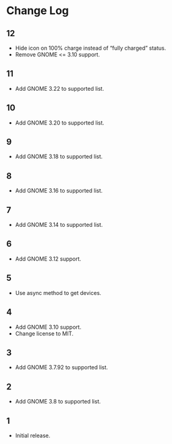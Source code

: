# Change Log

## 12
* Hide icon on 100% charge instead of “fully charged” status.
* Remove GNOME <= 3.10 support.

## 11
* Add GNOME 3.22 to supported list.

## 10
* Add GNOME 3.20 to supported list.

## 9
* Add GNOME 3.18 to supported list.

## 8
* Add GNOME 3.16 to supported list.

## 7
* Add GNOME 3.14 to supported list.

## 6
* Add GNOME 3.12 support.

## 5
* Use async method to get devices.

## 4
* Add GNOME 3.10 support.
* Change license to MIT.

## 3
* Add GNOME 3.7.92 to supported list.

## 2
* Add GNOME 3.8 to supported list.

## 1
* Initial release.
